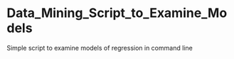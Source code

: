 # Data_Mining_Script_to_Examine_Models

Simple script to examine models of regression in command line
